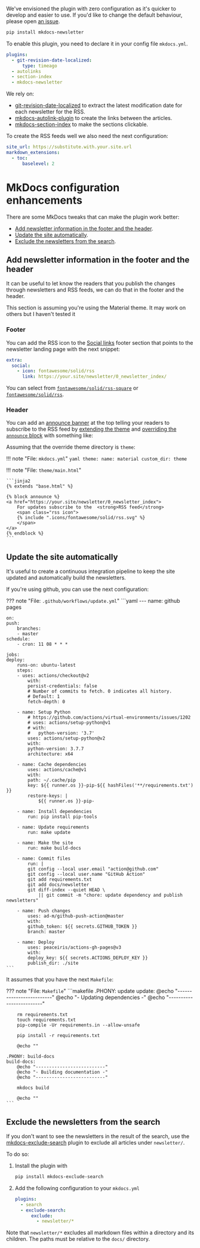We've envisioned the plugin with zero configuration as it's quicker to develop
and easier to use. If you'd like to change the default behaviour, please open
[an issue](https://github.com/lyz-code/mkdocs-newsletter/issues/new).

```bash
pip install mkdocs-newsletter
```

To enable this plugin, you need to declare it in your config file `mkdocs.yml`.

```yaml
plugins:
  - git-revision-date-localized:
      type: timeago
  - autolinks
  - section-index
  - mkdocs-newsletter
```

We rely on:

* [git-revision-date-localized](https://github.com/timvink/mkdocs-git-revision-date-localized-plugin)
    to extract the latest modification date for each newsletter for the RSS.
* [mkdocs-autolink-plugin](https://github.com/midnightprioriem/mkdocs-autolinks-plugin)
    to create the links between the articles.
* [mkdocs-section-index](https://github.com/oprypin/mkdocs-section-index/) to
    make the sections clickable.

To create the RSS feeds well we also need the next configuration:

```yaml
site_url: https://substitute.with.your.site.url
markdown_extensions:
  - toc:
      baselevel: 2
```

# MkDocs configuration enhancements

There are some MkDocs tweaks that can make the plugin work better:

* [Add newsletter information in the footer and the
    header](#add-newsletter-information-in-the-footer-and-the-header).
* [Update the site automatically](#update-the-site-automatically).
* [Exclude the newsletters from the
    search](#exclude-the-newsletters-from-the-search).

## Add newsletter information in the footer and the header

It can be useful to let know the readers that you publish the changes through
newsletters and RSS feeds, we can do that in the footer and the header.

This section is assuming you're using the Material theme. It may work on others
but I haven't tested it

### Footer

You can add the RSS icon to the [Social
links](https://squidfunk.github.io/mkdocs-material/setup/setting-up-the-footer/#social-links)
footer section that points to the newsletter landing page with the next snippet:

```yaml
extra:
  social:
    - icon: fontawesome/solid/rss
      link: https://your.site/newsletter/0_newsletter_index/
```

You can select from
[`fontawesome/solid/rss-square`](https://github.com/squidfunk/mkdocs-material/blob/master/material/.icons/fontawesome/solid/rss-square.svg)
or
[`fontawesome/solid/rss`](https://github.com/squidfunk/mkdocs-material/blob/master/material/.icons/fontawesome/solid/rss.svg).

### Header

You can add an [announce
banner](https://squidfunk.github.io/mkdocs-material/setup/setting-up-the-header/#announcement-bar)
at the top telling your readers to subscribe to the RSS feed by [extending the
theme](https://squidfunk.github.io/mkdocs-material/customization/#extending-the-theme)
and [overriding the `announce`
block](https://squidfunk.github.io/mkdocs-material/customization/#overriding-blocks)
with something like:

Assuming that the override theme directory is `theme`:

!!! note "File: `mkdocs.yml`"
    ```yaml
    theme:
      name: material
      custom_dir: theme
    ```

!!! note "File: `theme/main.html`"

    ```jinja2
    {% extends "base.html" %}

    {% block announce %}
    <a href="https://your.site/newsletter/0_newsletter_index">
        For updates subscribe to the  <strong>RSS feed</strong>
        <span class="rss icon">
        {% include ".icons/fontawesome/solid/rss.svg" %}
        </span>
    </a>
    {% endblock %}
    ```

## Update the site automatically

It's useful to create a continuous integration pipeline to keep the site updated
and automatically build the newsletters.

If you're using github, you can use the next configuration:

??? note "File: `.github/workflows/update.yml`"
    ```yaml
    ---
    name: github pages

    on:
    push:
        branches:
        - master
    schedule:
        - cron: 11 08 * * *

    jobs:
    deploy:
        runs-on: ubuntu-latest
        steps:
        - uses: actions/checkout@v2
            with:
            persist-credentials: false
            # Number of commits to fetch. 0 indicates all history.
            # Default: 1
            fetch-depth: 0

        - name: Setup Python
            # https://github.com/actions/virtual-environments/issues/1202
            # uses: actions/setup-python@v1
            # with:
            #   python-version: '3.7'
            uses: actions/setup-python@v2
            with:
            python-version: 3.7.7
            architecture: x64

        - name: Cache dependencies
            uses: actions/cache@v1
            with:
            path: ~/.cache/pip
            key: ${{ runner.os }}-pip-${{ hashFiles('**/requirements.txt') }}
            restore-keys: |
                ${{ runner.os }}-pip-

        - name: Install dependencies
            run: pip install pip-tools

        - name: Update requirements
            run: make update

        - name: Make the site
            run: make build-docs

        - name: Commit files
            run: |
            git config --local user.email "action@github.com"
            git config --local user.name "GitHub Action"
            git add requirements.txt
            git add docs/newsletter
            git diff-index --quiet HEAD \
                || git commit -m "chore: update dependency and publish newsletters"

        - name: Push changes
            uses: ad-m/github-push-action@master
            with:
            github_token: ${{ secrets.GITHUB_TOKEN }}
            branch: master

        - name: Deploy
            uses: peaceiris/actions-gh-pages@v3
            with:
            deploy_key: ${{ secrets.ACTIONS_DEPLOY_KEY }}
            publish_dir: ./site
    ```

It assumes that you have the next `Makefile`:

??? note "File: `Makefile`"
    ```makefile
    .PHONY: update
    update:
        @echo "-------------------------"
        @echo "- Updating dependencies -"
        @echo "-------------------------"

        rm requirements.txt
        touch requirements.txt
        pip-compile -Ur requirements.in --allow-unsafe

        pip install -r requirements.txt

        @echo ""

    .PHONY: build-docs
    build-docs:
        @echo "--------------------------"
        @echo "- Building documentation -"
        @echo "--------------------------"

        mkdocs build

        @echo ""
    ```

## Exclude the newsletters from the search

If you don't want to see the newsletters in the result of the search, use the
[mkdocs-exclude-search](https://pypi.org/project/mkdocs-exclude-search/) plugin
to exclude all articles under `newsletter/`.

To do so:

1. Install the plugin with
   ```bash
   pip install mkdocs-exclude-search
   ```
1. Add the following configuration to your `mkdocs.yml`
   ```yaml
   plugins:
     - search
     - exclude-search:
         exclude:
           - newsletter/*
   ```
   
Note that `newsletter/*` excludes all markdown files within a directory and its children. The paths must be relative to the `docs/` directory.

